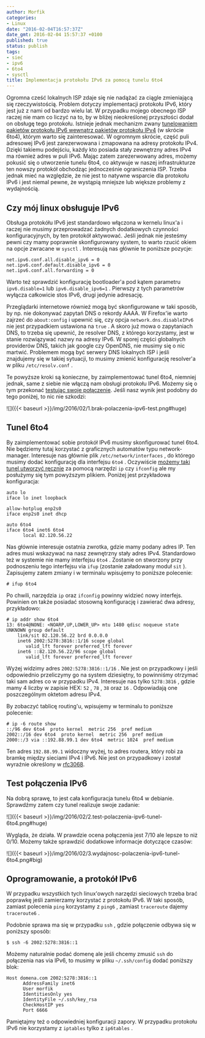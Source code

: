 ```yaml
---
author: Morfik
categories:
- Linux
date: "2016-02-04T16:57:37Z"
date_gmt: 2016-02-04 15:57:37 +0100
published: true
status: publish
tags:
- sieć
- ipv6
- 6to4
- sysctl
title: Implementacja protokołu IPv6 za pomocą tunelu 6to4
---
```


Ogromna cześć lokalnych ISP zdaje się nie nadążać za ciągle zmieniającą się rzeczywistością. Problem
dotyczy implementacji protokołu IPv6, który jest już z nami od bardzo wielu lat. W przypadku mojego
obecnego ISP raczej nie mam co liczyć na to, by w bliżej nieokreślonej przyszłości dodał on obsługę
tego protokołu. Istnieje jednak mechanizm zwany [tunelowaniem pakietów protokołu IPv6 wewnątrz
pakietów protokołu IPv4](https://pl.wikipedia.org/wiki/6to4) (w skrócie 6to4), którym warto się
zainteresować. W ogromnym skrócie, część puli adresowej IPv6 jest zarezerwowana i zmapowana na
adresy protokołu IPv4. Dzięki takiemu podejściu, każdy kto posiada stały zewnętrzny adres IPv4 ma
również adres w puli IPv6. Mając zatem zarezerwowany adres, możemy pokusić się o utworzenie tunelu
6to4, co aktywuje w naszej infrastrukturze ten nowszy protokół obchodząc jednocześnie ograniczenia
ISP. Trzeba jednak mieć na względzie, że nie jest to natywne wsparcie dla protokołu IPv6 i jest
niemal pewne, że wystąpią mniejsze lub większe problemy z wydajnością.

<!--more-->
## Czy mój linux obsługuje IPv6

Obsługa protokółu IPv6 jest standardowo włączona w kernelu linux'a i raczej nie musimy przeprowadzać
żadnych dodatkowych czynności konfiguracyjnych, by ten protokół aktywować. Jeśli jednak nie jesteśmy
pewni czy mamy poprawnie skonfigurowany system, to warto rzucić okiem na opcje zwracane w `sysctl` .
Interesują nas głównie te poniższe pozycje:

    net.ipv6.conf.all.disable_ipv6 = 0
    net.ipv6.conf.default.disable_ipv6 = 0
    net.ipv6.conf.all.forwarding = 0

Warto też sprawdzić konfigurację bootloader'a pod kątem parametru `ipv6.disable=1` lub
`ipv6.disable_ipv6=1` . Pierwszy z tych parametrów wyłącza całkowicie stos IPv6, drugi jedynie
adresację.

Przeglądarki internetowe również mogą być skonfigurowane w taki sposób, by np. nie dokonywać zapytań
DNS o rekordy AAAA. W Firefox'ie warto zajrzeć do `about:config` i upewnić się, czy opcja
`network.dns.disableIPv6` nie jest przypadkiem ustawiona na `true` . A skoro już mowa o zapytaniach
DNS, to trzeba się upewnić, że resolver DNS, z którego korzystamy, jest w stanie rozwiązywać nazwy
na adresy IPv6. W sporej części globalnych providerów DNS, takich jak google czy OpenDNS, nie musimy
się o nic martwić. Problemem mogą być serwery DNS lokalnych ISP i jeśli znajdujemy się w takiej
sytuacji, to musimy zmienić konfigurację resolver'a w pliku `/etc/resolv.conf` .

Te powyższe kroki są konieczne, by zaimplementować tunel 6to4, niemniej jednak, same z siebie nie
włączą nam obsługi protokołu IPv6. Możemy się o tym przekonać [testując swoje
połączenie](http://test-ipv6.com/). Jeśli nasz wynik jest podobny do tego poniżej, to nic nie
szkodzi:

![]({{< baseurl >}}/img/2016/02/1.brak-polaczenia-ipv6-test.png#huge)

## Tunel 6to4

By zaimplementować sobie protokół IPv6 musimy skonfigurować tunel 6to4. Nie będziemy tutaj korzystać
z graficznych automatów typu network-manager. Interesuje nas głównie plik
`/etc/network/interfaces` , do którego musimy dodać konfigurację dla interfejsu `6to4` . Oczywiście
[możemy taki tunel
utworzyć ręcznie](http://tldp.org/HOWTO/html_single/Linux+IPv6-HOWTO/#configuring-ipv6to4-tunnels)
za pomocą narzędzi `ip` czy `ifconfig` ale my posłużymy się tym powyższym plikiem. Poniżej jest
przykładowa konfiguracja:

    auto lo
    iface lo inet loopback

    allow-hotplug enp2s0
    iface enp2s0 inet dhcp

    auto 6to4
    iface 6to4 inet6 6to4
          local 82.120.56.22

Nas głównie interesuje ostatnia zwrotka, gdzie mamy podany adres IP. Ten adres musi wskazywać na
nasz zewnętrzny stały adres IPv4. Standardowo też w systemie nie mamy interfejsu `6to4` . Zostanie
on stworzony przy podnoszeniu tego interfejsu via `ifup` (zostanie załadowany moduł `sit` ).
Zapisujemy zatem zmiany i w terminalu wpisujemy to poniższe polecenie:

    # ifup 6to4

Po chwili, narzędzia `ip` oraz `ifconfig` powinny widzieć nowy interfejs. Powinien on także posiadać
stosowną konfigurację i zawierać dwa adresy, przykładowo:

    # ip addr show 6to4
    13: 6to4@NONE: <NOARP,UP,LOWER_UP> mtu 1480 qdisc noqueue state UNKNOWN group default
        link/sit 82.120.56.22 brd 0.0.0.0
        inet6 2002:5278:3816::1/16 scope global
           valid_lft forever preferred_lft forever
        inet6 ::82.120.56.22/96 scope global
           valid_lft forever preferred_lft forever

Wyżej widzimy adres `2002:5278:3816::1/16` . Nie jest on przypadkowy i jeśli odpowiednio przeliczymy
go na system dziesiętny, to powinniśmy otrzymać taki sam adres co w przypadku IPv4. Interesuje nas
tylko `5278:3816` , gdzie mamy 4 liczby w zapisie HEX: `52` , `78` , `38` oraz `16` . Odpowiadają
one poszczególnym oktetom adresu IPv4.

By zobaczyć tablicę routing'u, wpisujemy w terminalu to poniższe polecenie:

    # ip -6 route show
    ::/96 dev 6to4  proto kernel  metric 256  pref medium
    2002::/16 dev 6to4  proto kernel  metric 256  pref medium
    2000::/3 via ::192.88.99.1 dev 6to4  metric 1024  pref medium

Ten adres `192.88.99.1` widoczny wyżej, to adres routera, który robi za bramkę między sieciami IPv4
i IPv6. Nie jest on przypadkowy i został wyraźnie określony w
[rfc3068](https://tools.ietf.org/html/rfc3068).

## Test połączenia IPv6

Na dobrą sprawę, to jest cała konfiguracja tunelu 6to4 w debianie. Sprawdźmy zatem czy tunel
realizuje swoje zadanie:

![]({{< baseurl >}}/img/2016/02/2.test-polaczenia-ipv6-tunel-6to4.png#huge)

Wygląda, że działa. W prawdzie ocena połączenia jest 7/10 ale lepsze to niż 0/10. Możemy także
sprawdzić dodatkowe informacje dotyczące czasów:

![]({{< baseurl >}}/img/2016/02/3.wydajnosc-polaczenia-ipv6-tunel-6to4.png#big)

## Oprogramowanie, a protokół IPv6

W przypadku wszystkich tych linux'owych narzędzi sieciowych trzeba brać poprawkę jeśli zamierzamy
korzystać z protokołu IPv6. W taki sposób, zamiast polecenia `ping` korzystamy z `ping6` , zamiast
`traceroute` dajemy `traceroute6` .

Podobnie sprawa ma się w przypadku `ssh` , gdzie połączenie odbywa się w poniższy sposób:

    $ ssh -6 2002:5278:3816::1

Możemy naturalnie podać domenę ale jeśli chcemy zmusić `ssh` do połączenia nas via IPv6, to musimy w
pliku `~/.ssh/config` dodać poniższy blok:

    Host domena.com 2002:5278:3816::1
          AddressFamily inet6
          User morfik
          IdentitiesOnly yes
          IdentityFile ~/.ssh/key_rsa
          CheckHostIP yes
          Port 6666

Pamiętajmy też o odpowiedniej konfiguracji zapory. W przypadku protokołu IPv6 nie korzystamy z
`iptables` tylko z `ip6tables` .
